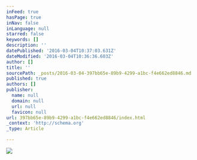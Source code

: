 ```yaml
---
inFeed: true
hasPage: true
inNav: false
inLanguage: null
starred: false
keywords: []
description: ''
datePublished: '2016-03-04T10:37:03.631Z'
dateModified: '2016-03-04T10:36:36.603Z'
author: []
title: ''
sourcePath: _posts/2016-03-04-397bb65e-89b9-4299-a1bc-f4e662ed8846.md
published: true
authors: []
publisher:
  name: null
  domain: null
  url: null
  favicon: null
url: 397bb65e-89b9-4299-a1bc-f4e662ed8846/index.html
_context: 'http://schema.org'
_type: Article

---
```

![](https://s3-us-west-2.amazonaws.com/the-grid-img/p/89ce62657201c8c4b76a79a0fadb34035b76256e.png)